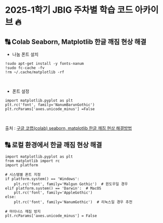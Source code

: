 # 2025-1학기 JBIG 주차별 학습 코드 아카이브 🔥

## 🔠 Colab Seaborn, Matplotlib 한글 깨짐 현상 해결

- 나눔 폰트 설치
```
!sudo apt-get install -y fonts-nanum
!sudo fc-cache -fv
!rm ~/.cache/matplotlib -rf
```
</br>

- 폰트 설정
```
import matplotlib.pyplot as plt
plt.rc('font', family='NanumBarunGothic') 
plt.rcParams['axes.unicode_minus'] =False
```
</br>

출처 : [구글 코랩(colab) seaborn, matplotlib 한글 깨짐 현상 해결방법](https://giveme-happyending.tistory.com/192)

## 🔠 로컬 환경에서 한글 깨짐 현상 해결

```
import matplotlib.pyplot as plt
from matplotlib import rc
import platform

# 시스템별 폰트 지정
if platform.system() == 'Windows':
    plt.rc('font', family='Malgun Gothic')  # 윈도우일 경우
elif platform.system() == 'Darwin':  # MacOS
    plt.rc('font', family='AppleGothic')
else:
    plt.rc('font', family='NanumGothic')  # 리눅스일 경우 추천

# 마이너스 깨짐 방지
plt.rcParams['axes.unicode_minus'] = False
```
</br>
